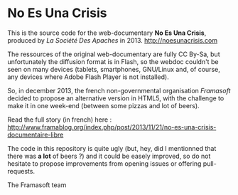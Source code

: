 No Es Una Crisis
================

This is the source code for the web-documentary **No Es Una Crisis**, produced by *La Société Des Apaches* in 2013.
http://noesunacrisis.com

The ressources of the original web-documentary are fully CC By-Sa, but unfortunately the diffusion format is in Flash, so the webdoc couldn't be seen on many devices (tablets, smartphones, GNU/Linux and, of course, any devices where Adobe Flash Player is not installed).

So, in december 2013, the french non-governmental organisation *Framasoft* decided to propose an alternative version in HTML5, with the challenge to make it in one week-end (between some pizzas and lot of beers).

Read the full story (in french) here : http://www.framablog.org/index.php/post/2013/11/21/no-es-una-crisis-documentaire-libre

The code in this repository is quite ugly (but, hey, did I mentionned that there was **a lot** of beers ?) and it could be easely improved, so do not hesitate to propose improvements from opening issues or offering pull-requests.

The Framasoft team
